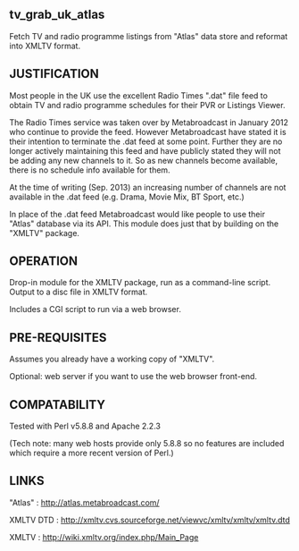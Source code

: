 tv_grab_uk_atlas
----------------

Fetch TV and radio programme listings from "Atlas" data store and reformat into XMLTV format.


JUSTIFICATION
-------------

Most people in the UK use the excellent Radio Times ".dat" file feed to obtain TV and radio programme schedules for their PVR or Listings Viewer.

The Radio Times service was taken over by Metabroadcast in January 2012 who continue to provide the feed.  However Metabroadcast have stated it is their intention to terminate the .dat feed at some point.  Further they are no longer actively maintaining this feed and have publicly stated they will not be adding any new channels to it.  So as new channels become available, there is no schedule info available for them.  

At the time of writing (Sep. 2013) an increasing number of channels are not available in the .dat feed (e.g. Drama, Movie Mix, BT Sport, etc.)

In place of the .dat feed Metabroadcast would like people to use their "Atlas" database via its API.  This module does just that by building on the "XMLTV" package.



OPERATION
---------

Drop-in module for the XMLTV package, run as a command-line script.  Output to a disc file in XMLTV format.

Includes a CGI script to run via a web browser.



PRE-REQUISITES
--------------

Assumes you already have a working copy of "XMLTV".

Optional: web server if you want to use the web browser front-end.



COMPATABILITY
-------------

Tested with Perl v5.8.8 and Apache 2.2.3

(Tech note: many web hosts provide only 5.8.8 so no features are included which require a more recent version of Perl.)



LINKS
-----

"Atlas" : http://atlas.metabroadcast.com/

XMLTV DTD : http://xmltv.cvs.sourceforge.net/viewvc/xmltv/xmltv/xmltv.dtd

XMLTV : http://wiki.xmltv.org/index.php/Main_Page

